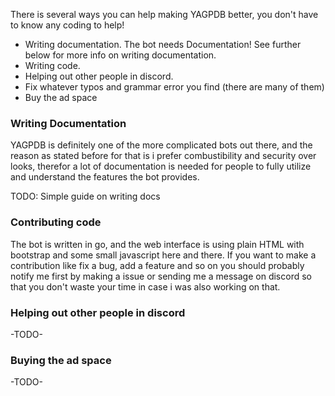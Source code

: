 
There is several ways you can help making YAGPDB better, you don't have to know any coding to help!

 - Writing documentation. The bot needs Documentation! See further below for more info on writing documentation.
 - Writing code.
 - Helping out other people in discord.
 - Fix whatever typos and grammar error you find (there are many of them)
 - Buy the ad space

### Writing Documentation

YAGPDB is definitely one of the more complicated bots out there, and the reason as stated before for that is i prefer combustibility and security over looks, therefor a lot of documentation is needed for people to fully utilize and understand the features the bot provides.

TODO: Simple guide on writing docs

### Contributing code

The bot is written in go, and the web interface is using plain HTML with bootstrap and some small javascript here and there. If you want to make a contribution like fix a bug, add a feature and so on you should probably notify me first by making a issue or sending me a message on discord so that you don't waste your time in case i was also working on that.

### Helping out other people in discord

-TODO-

### Buying the ad space

-TODO-
